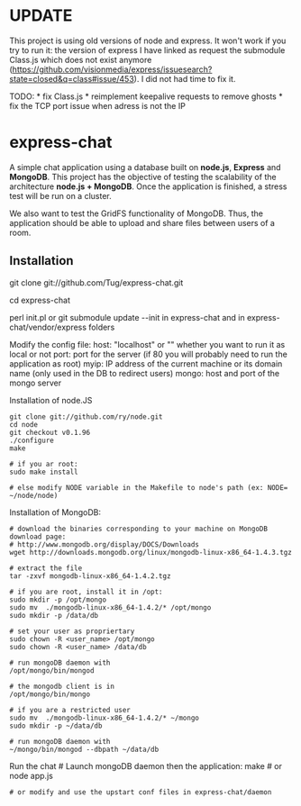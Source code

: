 # UPDATE

  This project is using old versions of node and express.
  It won't work if you try to run it: the version of express I have linked as request the submodule Class.js which does not exist anymore (https://github.com/visionmedia/express/issuesearch?state=closed&q=class#issue/453).
  I did not had time to fix it.

  TODO:
    * fix Class.js
    * reimplement keepalive requests to remove ghosts
    * fix the TCP port issue when adress is not the IP

# express-chat

  A simple chat application using a database built on **node.js**, **Express** and **MongoDB**.
  This project has the objective of testing the scalability of the architecture **node.js + MongoDB**.
  Once the application is finished, a stress test will be run on a cluster.

  We also want to test the GridFS functionality of MongoDB.
  Thus, the application should be able to upload and share files between users of a room.


## Installation

  git clone git://github.com/Tug/express-chat.git

  cd express-chat

  perl init.pl
    or
  git submodule update --init
    in express-chat and in express-chat/vendor/express folders

  Modify the config file:
    host: "localhost" or "" whether you want to run it as local or not
    port: port for the server (if 80 you will probably need to run the application as root)
    myip: IP address of the current machine or its domain name (only used in the DB to redirect users)
    mongo: host and port of the mongo server

  Installation of node.JS

    git clone git://github.com/ry/node.git
    cd node
    git checkout v0.1.96
    ./configure
    make
    
    # if you ar root:
    sudo make install

    # else modify NODE variable in the Makefile to node's path (ex: NODE= ~/node/node)

  Installation of MongoDB:

    # download the binaries corresponding to your machine on MongoDB download page:
    # http://www.mongodb.org/display/DOCS/Downloads
    wget http://downloads.mongodb.org/linux/mongodb-linux-x86_64-1.4.3.tgz

    # extract the file
    tar -zxvf mongodb-linux-x86_64-1.4.2.tgz

    # if you are root, install it in /opt:
    sudo mkdir -p /opt/mongo
    sudo mv  ./mongodb-linux-x86_64-1.4.2/* /opt/mongo
    sudo mkdir -p /data/db
  
    # set your user as propriertary 
    sudo chown -R <user_name> /opt/mongo
    sudo chown -R <user_name> /data/db

    # run mongoDB daemon with
    /opt/mongo/bin/mongod

    # the mongodb client is in
    /opt/mongo/bin/mongo

    # if you are a restricted user
    sudo mv  ./mongodb-linux-x86_64-1.4.2/* ~/mongo
    sudo mkdir -p ~/data/db

    # run mongoDB daemon with
    ~/mongo/bin/mongod --dbpath ~/data/db

  Run the chat
    # Launch mongoDB daemon then the application:
    make
    # or
    node app.js

    # or modify and use the upstart conf files in express-chat/daemon

